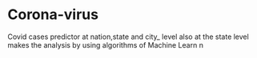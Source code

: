 # Corona-virus
Covid cases predictor at nation,state and city_ level also at the state level makes the analysis by using algorithms of Machine Learn
n
